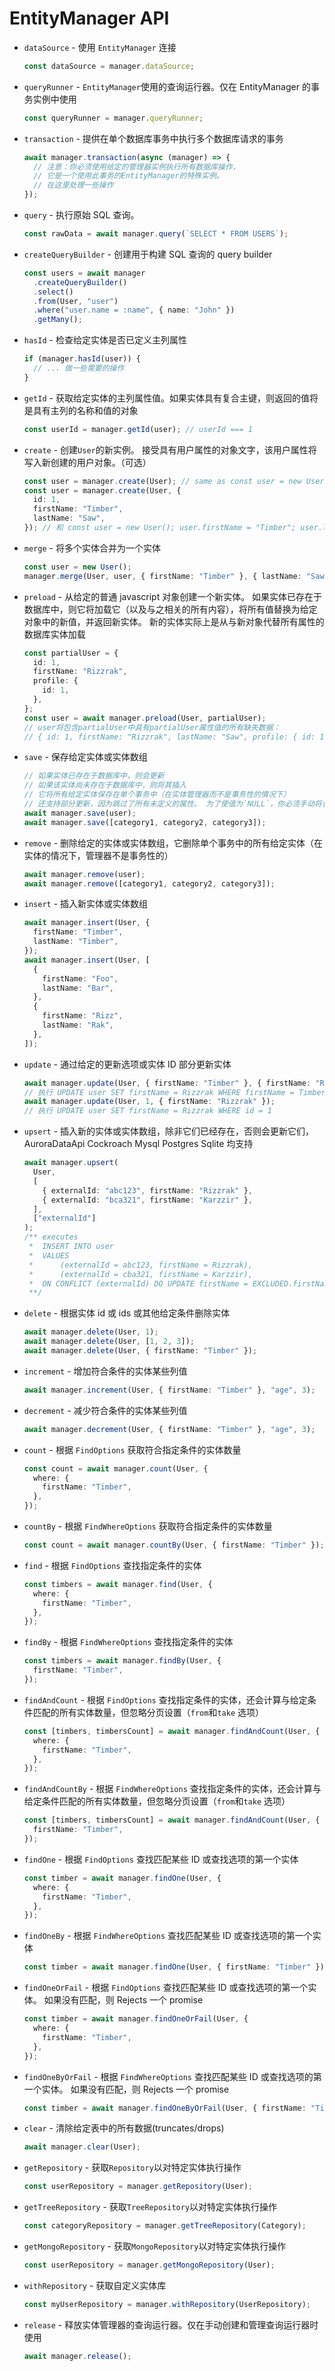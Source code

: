 # EntityManager API

- `dataSource` - 使用 `EntityManager` 连接
  ```ts
  const dataSource = manager.dataSource;
  ```
- `queryRunner` - `EntityManager`使用的查询运行器。仅在 EntityManager 的事务实例中使用
  ```ts
  const queryRunner = manager.queryRunner;
  ```
- `transaction` - 提供在单个数据库事务中执行多个数据库请求的事务
  ```ts
  await manager.transaction(async (manager) => {
    // 注意：你必须使用给定的管理器实例执行所有数据库操作，
    // 它是一个使用此事务的EntityManager的特殊实例。
    // 在这里处理一些操作
  });
  ```
- `query` - 执行原始 SQL 查询。
  ```ts
  const rawData = await manager.query(`SELECT * FROM USERS`);
  ```
- `createQueryBuilder` - 创建用于构建 SQL 查询的 query builder
  ```ts
  const users = await manager
    .createQueryBuilder()
    .select()
    .from(User, "user")
    .where("user.name = :name", { name: "John" })
    .getMany();
  ```
- `hasId` - 检查给定实体是否已定义主列属性
  ```ts
  if (manager.hasId(user)) {
    // ... 做一些需要的操作
  }
  ```
- `getId` - 获取给定实体的主列属性值。如果实体具有复合主键，则返回的值将是具有主列的名称和值的对象
  ```ts
  const userId = manager.getId(user); // userId === 1
  ```
- `create` - 创建`User`的新实例。 接受具有用户属性的对象文字，该用户属性将写入新创建的用户对象。（可选）
  ```ts
  const user = manager.create(User); // same as const user = new User();
  const user = manager.create(User, {
    id: 1,
    firstName: "Timber",
    lastName: "Saw",
  }); // 和 const user = new User(); user.firstName = "Timber"; user.lastName = "Saw"; 一样
  ```
- `merge` - 将多个实体合并为一个实体
  ```ts
  const user = new User();
  manager.merge(User, user, { firstName: "Timber" }, { lastName: "Saw" }); // 和user.firstName = "Timber"; user.lastName = "Saw";一样
  ```
- `preload` - 从给定的普通 javascript 对象创建一个新实体。 如果实体已存在于数据库中，则它将加载它（以及与之相关的所有内容），将所有值替换为给定对象中的新值，并返回新实体。 新的实体实际上是从与新对象代替所有属性的数据库实体加载
  ```ts
  const partialUser = {
    id: 1,
    firstName: "Rizzrak",
    profile: {
      id: 1,
    },
  };
  const user = await manager.preload(User, partialUser);
  // user将包含partialUser中具有partialUser属性值的所有缺失数据：
  // { id: 1, firstName: "Rizzrak", lastName: "Saw", profile: { id: 1, ... } }
  ```
- `save` - 保存给定实体或实体数组
  ```ts
  // 如果实体已存在于数据库中，则会更新
  // 如果该实体尚未存在于数据库中，则将其插入
  // 它将所有给定实体保存在单个事务中（在实体管理器而不是事务性的情况下）
  // 还支持部分更新，因为跳过了所有未定义的属性。 为了使值为`NULL`，你必须手动将该属性设置为等于`null`
  await manager.save(user);
  await manager.save([category1, category2, category3]);
  ```
- `remove` - 删除给定的实体或实体数组，它删除单个事务中的所有给定实体（在实体的情况下，管理器不是事务性的）
  ```ts
  await manager.remove(user);
  await manager.remove([category1, category2, category3]);
  ```
- `insert` - 插入新实体或实体数组
  ```ts
  await manager.insert(User, {
    firstName: "Timber",
    lastName: "Timber",
  });
  await manager.insert(User, [
    {
      firstName: "Foo",
      lastName: "Bar",
    },
    {
      firstName: "Rizz",
      lastName: "Rak",
    },
  ]);
  ```
- `update` - 通过给定的更新选项或实体 ID 部分更新实体
  ```ts
  await manager.update(User, { firstName: "Timber" }, { firstName: "Rizzrak" });
  // 执行 UPDATE user SET firstName = Rizzrak WHERE firstName = Timber
  await manager.update(User, 1, { firstName: "Rizzrak" });
  // 执行 UPDATE user SET firstName = Rizzrak WHERE id = 1
  ```
- `upsert` - 插入新的实体或实体数组，除非它们已经存在，否则会更新它们，AuroraDataApi Cockroach Mysql Postgres Sqlite 均支持
  ```ts
  await manager.upsert(
    User,
    [
      { externalId: "abc123", firstName: "Rizzrak" },
      { externalId: "bca321", firstName: "Karzzir" },
    ],
    ["externalId"]
  );
  /** executes
   *  INSERT INTO user
   *  VALUES
   *      (externalId = abc123, firstName = Rizzrak),
   *      (externalId = cba321, firstName = Karzzir),
   *  ON CONFLICT (externalId) DO UPDATE firstName = EXCLUDED.firstName
   **/
  ```
- `delete` - 根据实体 id 或 ids 或其他给定条件删除实体
  ```ts
  await manager.delete(User, 1);
  await manager.delete(User, [1, 2, 3]);
  await manager.delete(User, { firstName: "Timber" });
  ```
- `increment` - 增加符合条件的实体某些列值
  ```ts
  await manager.increment(User, { firstName: "Timber" }, "age", 3);
  ```
- `decrement` - 减少符合条件的实体某些列值
  ```ts
  await manager.decrement(User, { firstName: "Timber" }, "age", 3);
  ```
- `count` - 根据 `FindOptions` 获取符合指定条件的实体数量
  ```ts
  const count = await manager.count(User, {
    where: {
      firstName: "Timber",
    },
  });
  ```
- `countBy` - 根据 `FindWhereOptions` 获取符合指定条件的实体数量
  ```ts
  const count = await manager.countBy(User, { firstName: "Timber" });
  ```
- `find` - 根据 `FindOptions` 查找指定条件的实体
  ```ts
  const timbers = await manager.find(User, {
    where: {
      firstName: "Timber",
    },
  });
  ```
- `findBy` - 根据 `FindWhereOptions` 查找指定条件的实体
  ```ts
  const timbers = await manager.findBy(User, {
    firstName: "Timber",
  });
  ```
- `findAndCount` - 根据 `FindOptions` 查找指定条件的实体，还会计算与给定条件匹配的所有实体数量，但忽略分页设置（`from`和`take` 选项）
  ```ts
  const [timbers, timbersCount] = await manager.findAndCount(User, {
    where: {
      firstName: "Timber",
    },
  });
  ```
- `findAndCountBy` - 根据 `FindWhereOptions` 查找指定条件的实体，还会计算与给定条件匹配的所有实体数量，但忽略分页设置（`from`和`take` 选项）
  ```ts
  const [timbers, timbersCount] = await manager.findAndCount(User, {
    firstName: "Timber",
  });
  ```
- `findOne` - 根据 `FindOptions` 查找匹配某些 ID 或查找选项的第一个实体
  ```ts
  const timber = await manager.findOne(User, {
    where: {
      firstName: "Timber",
    },
  });
  ```
- `findOneBy` - 根据 `FindWhereOptions` 查找匹配某些 ID 或查找选项的第一个实体
  ```ts
  const timber = await manager.findOne(User, { firstName: "Timber" });
  ```
- `findOneOrFail` - 根据 `FindOptions` 查找匹配某些 ID 或查找选项的第一个实体。 如果没有匹配，则 Rejects 一个 promise
  ```ts
  const timber = await manager.findOneOrFail(User, {
    where: {
      firstName: "Timber",
    },
  });
  ```
- `findOneByOrFail` - 根据 `FindWhereOptions` 查找匹配某些 ID 或查找选项的第一个实体。 如果没有匹配，则 Rejects 一个 promise
  ```typescript
  const timber = await manager.findOneByOrFail(User, { firstName: "Timber" });
  ```
- `clear` - 清除给定表中的所有数据(truncates/drops)
  ```ts
  await manager.clear(User);
  ```
- `getRepository` - 获取`Repository`以对特定实体执行操作
  ```ts
  const userRepository = manager.getRepository(User);
  ```
- `getTreeRepository` - 获取`TreeRepository`以对特定实体执行操作
  ```ts
  const categoryRepository = manager.getTreeRepository(Category);
  ```
- `getMongoRepository` - 获取`MongoRepository`以对特定实体执行操作
  ```ts
  const userRepository = manager.getMongoRepository(User);
  ```
- `withRepository` - 获取自定义实体库
  ```ts
  const myUserRepository = manager.withRepository(UserRepository);
  ```
- `release` - 释放实体管理器的查询运行器。仅在手动创建和管理查询运行器时使用
  ```ts
  await manager.release();
  ```
